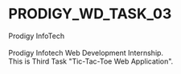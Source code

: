# PRODIGY_WD_TASK_03
Prodigy InfoTech<br><br>
Prodigy Infotech Web Development Internship.<br> This is Third Task "Tic-Tac-Toe  Web Application".
